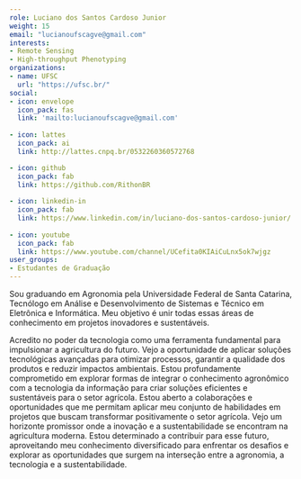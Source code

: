 ```yaml
---
role: Luciano dos Santos Cardoso Junior
weight: 15
email: "lucianoufscagve@gmail.com"
interests:
- Remote Sensing
- High-throughput Phenotyping
organizations:
- name: UFSC
  url: "https://ufsc.br/"
social:
- icon: envelope
  icon_pack: fas
  link: 'mailto:lucianoufscagve@gmail.com'
  
- icon: lattes
  icon_pack: ai
  link: http://lattes.cnpq.br/0532260360572768

- icon: github
  icon_pack: fab
  link: https://github.com/RithonBR
  
- icon: linkedin-in
  icon_pack: fab
  link: https://www.linkedin.com/in/luciano-dos-santos-cardoso-junior/
 
- icon: youtube
  icon_pack: fab
  link: https://www.youtube.com/channel/UCefita0KIAiCuLnx5ok7wjgz
user_groups:
- Estudantes de Graduação
---
```


Sou graduando em Agronomia pela Universidade Federal de Santa Catarina,
Tecnólogo em Análise e Desenvolvimento de Sistemas e Técnico em Eletrônica e
Informática. Meu objetivo é unir todas essas áreas de conhecimento em projetos
inovadores e sustentáveis.

Acredito no poder da tecnologia como uma ferramenta fundamental para impulsionar
a agricultura do futuro. Vejo a oportunidade de aplicar soluções tecnológicas
avançadas para otimizar processos, garantir a qualidade dos produtos e reduzir
impactos ambientais. Estou profundamente comprometido em explorar formas de
integrar o conhecimento agronômico com a tecnologia da informação para criar
soluções eficientes e sustentáveis para o setor agrícola. Estou aberto a
colaborações e oportunidades que me permitam aplicar meu conjunto de habilidades
em projetos que buscam transformar positivamente o setor agrícola. Vejo um
horizonte promissor onde a inovação e a sustentabilidade se encontram na
agricultura moderna. Estou determinado a contribuir para esse futuro,
aproveitando meu conhecimento diversificado para enfrentar os desafios e
explorar as oportunidades que surgem na interseção entre a agronomia, a
tecnologia e a sustentabilidade.
